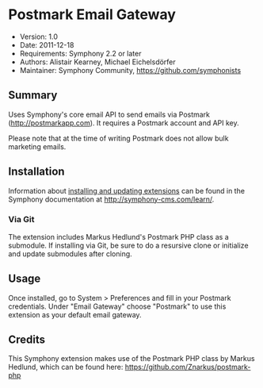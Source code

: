 # Postmark Email Gateway

- Version: 1.0
- Date: 2011-12-18
- Requirements: Symphony 2.2 or later
- Authors: Alistair Kearney, Michael Eichelsdörfer
- Maintainer: Symphony Community, <https://github.com/symphonists>

## Summary

Uses Symphony's core email API to send emails via Postmark (http://postmarkapp.com). It requires a Postmark account and API key.

Please note that at the time of writing Postmark does not allow bulk marketing emails.

## Installation

Information about [installing and updating extensions](http://symphony-cms.com/learn/tasks/view/install-an-extension/) can be found in the Symphony documentation at <http://symphony-cms.com/learn/>.

### Via Git

The extension includes Markus Hedlund's Postmark PHP class as a submodule. If installing via Git, be sure to do a resursive clone or initialize and update submodules after cloning.

## Usage

Once installed, go to System > Preferences and fill in your Postmark credentials. Under "Email Gateway" choose "Postmark" to use this extension as your default email gateway.

## Credits

This Symphony extension makes use of the Postmark PHP class by Markus Hedlund, which can be found here: <https://github.com/Znarkus/postmark-php>
